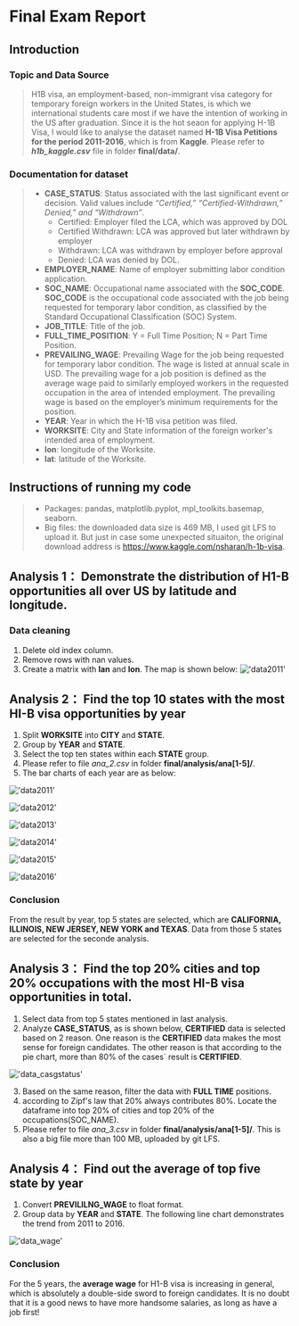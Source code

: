# Final Exam Report
## Introduction
### Topic and Data Source
> H1B visa, an employment-based, non-immigrant visa category for temporary foreign workers in the United States, is which we international students care most if we have the intention of working in the US after graduation. Since it is the hot seaon for applying H-1B Visa, I would like to analyse the dataset named **H-1B Visa Petitions for the period 2011-2016**, which is from **Kaggle**. Please refer to **_h1b_kaggle.csv_** file in folder **final/data/**.

### Documentation for dataset
> * **CASE_STATUS**: Status associated with the last significant event or decision. Valid values include _“Certified,” “Certified-Withdrawn,” Denied,” and “Withdrawn”_.
>    * Certified: Employer filed the LCA, which was approved by DOL
>    * Certified Withdrawn: LCA was approved but later withdrawn by employer
>    * Withdrawn: LCA was withdrawn by employer before approval
>    * Denied: LCA was denied by DOL.
> * **EMPLOYER_NAME**: Name of employer submitting labor condition application.
> * **SOC_NAME**: Occupational name associated with the **SOC_CODE**. **SOC_CODE** is the occupational code associated with the job being requested for temporary labor condition, as classified by the Standard Occupational Classification (SOC) System.
> * **JOB_TITLE**: Title of the job.
> * **FULL_TIME_POSITION**: Y = Full Time Position; N = Part Time Position.
> * **PREVAILING_WAGE**: Prevailing Wage for the job being requested for temporary labor condition. The wage is listed at annual scale in USD. The prevailing wage for a job position is defined as the average wage paid to similarly employed workers in the requested occupation in the area of intended employment. The prevailing wage is based on the employer’s minimum requirements for the position.
> * **YEAR**: Year in which the H-1B visa petition was filed.
> * **WORKSITE**: City and State information of the foreign worker's intended area of employment.
> * **lon**: longitude of the Worksite.
> * **lat**: latitude of the Worksite.
## Instructions of running my code
> * Packages: pandas, matplotlib.pyplot, mpl_toolkits.basemap, seaborn.
> * Big files: the downloaded data size is 469 MB, I used git LFS to upload it. But just in case some unexpected situaiton, the original download address is https://www.kaggle.com/nsharan/h-1b-visa.

## Analysis 1： Demonstrate the distribution of H1-B opportunities all over US by latitude and longitude.
### Data cleaning
1. Delete old index column.
2. Remove rows with nan values.
3. Create a matrix with **lan** and **lon**.
   The map is shown below:
    !['data2011'](/final/analysis/ana_[1-5]/ana_1.png)
   
   
## Analysis 2： Find the top 10 states with the most HI-B visa opportunities by year

1. Split **WORKSITE** into **CITY** and **STATE**.
2. Group by **YEAR** and **STATE**.
3. Select the top ten states within each **STATE** group.
4. Please refer to file _ana\_2.csv_ in folder **final/analysis/ana[1-5]/**.
5. The bar charts of each year are as below:

 !['data2011'](/final/analysis/ana_[1-5]/ana_2_2011.png)
 
 !['data2012'](/final/analysis/ana_[1-5]/ana_2_2012.png)
 
 !['data2013'](/final/analysis/ana_[1-5]/ana_2_2013.png)
 
 !['data2014'](/final/analysis/ana_[1-5]/ana_2_2014.png)
 
 !['data2015'](/final/analysis/ana_[1-5]/ana_2_2015.png)
 
 !['data2016'](/final/analysis/ana_[1-5]/ana_2_2016.png)
 
### Conclusion
From the result by year, top 5 states are selected, which are **CALIFORNIA, ILLINOIS, NEW JERSEY, NEW YORK and TEXAS**. Data from those 5 states are selected for the seconde analysis.


## Analysis 3： Find the top 20% cities and top 20% occupations with the most HI-B visa opportunities in total.
1. Select data from top 5 states mentioned in last analysis.
2. Analyze **CASE_STATUS**, as is shown below, **CERTIFIED** data is selected based on 2 reason. One reason is the **CERTIFIED** data makes the most sense for foreign candidates. The other reason is that according to the pie chart, more than 80% of the cases` result is **CERTIFIED**.
 
  !['data_casgstatus'](/final/analysis/ana_[1-5]/ana_3.png)
   
3. Based on the same reason, filter the data with **FULL TIME** positions.
4. according to Zipf's law that 20% always contributes 80%. Locate the dataframe into top 20% of cities and top 20% of the occupations(SOC_NAME).
5. Please refer to file _ana\_3.csv_ in folder **final/analysis/ana[1-5]/**. This is also a big file more than 100 MB, uploaded by git LFS.


## Analysis 4： Find out the average of top five state by year
1. Convert **PREVILILNG_WAGE** to float format.
2. Group data by **YEAR** and **STATE**. The following line chart demonstrates the trend from 2011 to 2016.

 !['data_wage'](/final/analysis/ana_[1-5]/ana_4.png)
 
### Conclusion
For the 5 years, the **average wage** for H1-B visa is increasing in general, which is absolutely a double-side sword to foreign candidates. It is no doubt that it is a good news to have more handsome salaries, as long as have a job first!
